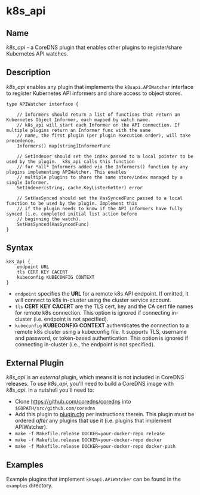# k8s_api

## Name

*k8s_api* - a CoreDNS plugin that enables other plugins to register/share Kubernetes API watches.

## Description

*k8s_api* enables any plugin that implements the `k8sapi.APIWatcher` interface
to register Kubernetes API informers and share access to object stores.

```
type APIWatcher interface {

	// Informers should return a list of functions that return an Kubernetes Object Informer, each mapped by watch name.
	// k8s_api will start each Informer on the API connection. If multiple plugins return an Informer func with the same
	// name, the first plugin (per plugin execution order), will take precedence.
	Informers() map[string]InformerFunc

	// SetIndexer should set the index passed to a local pointer to be used by the plugin.  k8s_api calls this function
	// for *all* Informers added via the Informers() function by any plugins implementing APIWatcher. This enables
	// multiple plugins to share the same store/index managed by a single Informer.
	SetIndexer(string, cache.KeyListerGetter) error

	// SetHasSynced should set the HasSyncedFunc passed to a local function to be used by the plugin. Implement this
	// if the plugin needs to know if the API informers have fully synced (i.e. completed initial list action before
	// beginning the watch).
	SetHasSynced(HasSyncedFunc)
}
```


## Syntax

```
k8s_api {
    endpoint URL
    tls CERT KEY CACERT
    kubeconfig KUBECONFIG CONTEXT
}

```

* `endpoint` specifies the **URL** for a remote k8s API endpoint.
   If omitted, it will connect to k8s in-cluster using the cluster service account.
* `tls` **CERT** **KEY** **CACERT** are the TLS cert, key and the CA cert file names for remote k8s connection.
   This option is ignored if connecting in-cluster (i.e. endpoint is not specified).
* `kubeconfig` **KUBECONFIG** **CONTEXT** authenticates the connection to a remote k8s cluster using a kubeconfig file. It supports TLS, username and password, or token-based authentication. This option is ignored if connecting in-cluster (i.e., the endpoint is not specified).

## External Plugin

*k8s_api* is an *external* plugin, which means it is not included in CoreDNS releases.  To use *k8s_api*, you'll need to build a CoreDNS image with *k8s_api*. In a nutshell you'll need to:
* Clone https://github.com/coredns/coredns into `$GOPATH/src/github.com/coredns`
* Add this plugin to [plugin.cfg](https://github.com/coredns/coredns/blob/master/plugin.cfg) 
  per instructions therein. This plugin must be ordered *after* any plugins that use
  it (i.e. plugins that implement APIWatcher).
* `make -f Makefile.release DOCKER=your-docker-repo release`
* `make -f Makefile.release DOCKER=your-docker-repo docker`
* `make -f Makefile.release DOCKER=your-docker-repo docker-push`

## Examples

Example plugins that implement `k8sapi.APIWatcher` can be found in the `examples` directory. 
